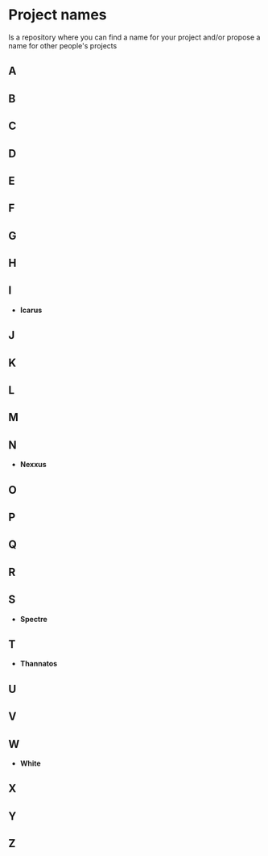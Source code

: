 # Project names
Is a repository where you can find a name for your project and/or propose a name for other people's projects

## A
## B
## C
## D
## E
## F
## G
## H
## I

- **Icarus**

## J
## K
## L
## M
## N

- **Nexxus**

## O
## P
## Q
## R
## S

- **Spectre**

## T

- **Thannatos**

## U
## V
## W

- **White**

## X
## Y
## Z
